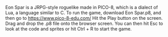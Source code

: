 Eon Spar is a JRPG-style roguelike made in PICO-8, which is a dialect of Lua, a language similar to C.
To run the game, download Eon Spar.p8, and then go to https://www.pico-8-edu.com/
Hit the Play button on the screen.
Drag and drop the .p8 file onto the browser screen.
You can then hit Esc to look at the code and sprites or hit Ctrl + R to start the game.
